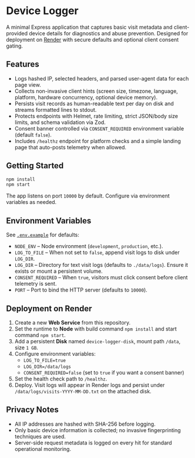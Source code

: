 # Device Logger

A minimal Express application that captures basic visit metadata and client-provided device details for diagnostics and abuse prevention. Designed for deployment on [Render](https://render.com) with secure defaults and optional client consent gating.

## Features

- Logs hashed IP, selected headers, and parsed user-agent data for each page view.
- Collects non-invasive client hints (screen size, timezone, language, platform, hardware concurrency, optional device memory).
- Persists visit records as human-readable text per day on disk and streams formatted lines to stdout.
- Protects endpoints with Helmet, rate limiting, strict JSON/body size limits, and schema validation via Zod.
- Consent banner controlled via `CONSENT_REQUIRED` environment variable (default `false`).
- Includes `/healthz` endpoint for platform checks and a simple landing page that auto-posts telemetry when allowed.

## Getting Started

```bash
npm install
npm start
```

The app listens on port `10000` by default. Configure via environment variables as needed.

## Environment Variables

See [`.env.example`](./.env.example) for defaults:

- `NODE_ENV` – Node environment (`development`, `production`, etc.).
- `LOG_TO_FILE` – When not set to `false`, append visit logs to disk under `LOG_DIR`.
- `LOG_DIR` – Directory for text visit logs (defaults to `./data/logs`). Ensure it exists or mount a persistent volume.
- `CONSENT_REQUIRED` – When `true`, visitors must click consent before client telemetry is sent.
- `PORT` – Port to bind the HTTP server (defaults to `10000`).

## Deployment on Render

1. Create a new **Web Service** from this repository.
2. Set the runtime to **Node** with build command `npm install` and start command `npm start`.
3. Add a persistent **Disk** named `device-logger-disk`, mount path `/data`, size `1 GB`.
4. Configure environment variables:
   - `LOG_TO_FILE=true`
   - `LOG_DIR=/data/logs`
   - `CONSENT_REQUIRED=false` (set to `true` if you want a consent banner)
5. Set the health check path to `/healthz`.
6. Deploy. Visit logs will appear in Render logs and persist under `/data/logs/visits-YYYY-MM-DD.txt` on the attached disk.

## Privacy Notes

- All IP addresses are hashed with SHA-256 before logging.
- Only basic device information is collected; no invasive fingerprinting techniques are used.
- Server-side request metadata is logged on every hit for standard operational monitoring.
